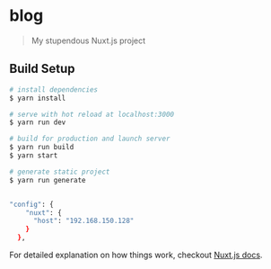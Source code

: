 # blog

> My stupendous Nuxt.js project

## Build Setup

``` bash
# install dependencies
$ yarn install

# serve with hot reload at localhost:3000
$ yarn run dev

# build for production and launch server
$ yarn run build
$ yarn start

# generate static project
$ yarn run generate


"config": {
    "nuxt": {
      "host": "192.168.150.128"
    }
  },
```

For detailed explanation on how things work, checkout [Nuxt.js docs](https://nuxtjs.org).

